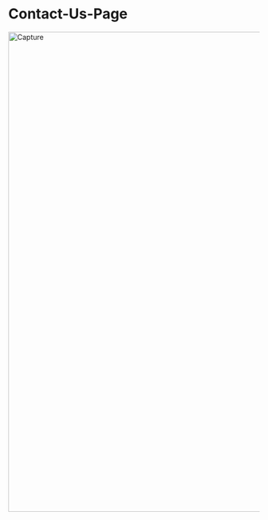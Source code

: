 # Contact-Us-Page
<img width="960" alt="Capture" src="https://github.com/subhendu-1/Contact-Us-Page/assets/86670137/244ab952-4d8a-4c57-a25c-1e16bd6da761">
